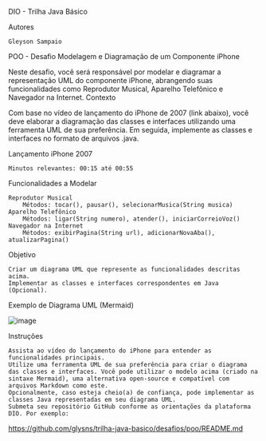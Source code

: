 DIO - Trilha Java Básico

Autores

    Gleyson Sampaio

POO - Desafio
Modelagem e Diagramação de um Componente iPhone

Neste desafio, você será responsável por modelar e diagramar a representação UML do componente iPhone, abrangendo suas funcionalidades como Reprodutor Musical, Aparelho Telefônico e Navegador na Internet.
Contexto

Com base no vídeo de lançamento do iPhone de 2007 (link abaixo), você deve elaborar a diagramação das classes e interfaces utilizando uma ferramenta UML de sua preferência. Em seguida, implemente as classes e interfaces no formato de arquivos .java.

Lançamento iPhone 2007

    Minutos relevantes: 00:15 até 00:55

Funcionalidades a Modelar

    Reprodutor Musical
        Métodos: tocar(), pausar(), selecionarMusica(String musica)
    Aparelho Telefônico
        Métodos: ligar(String numero), atender(), iniciarCorreioVoz()
    Navegador na Internet
        Métodos: exibirPagina(String url), adicionarNovaAba(), atualizarPagina()

Objetivo

    Criar um diagrama UML que represente as funcionalidades descritas acima.
    Implementar as classes e interfaces correspondentes em Java (Opcional).

Exemplo de Diagrama UML (Mermaid)

![image](https://github.com/user-attachments/assets/513a744b-cd4d-4f2f-a742-7f1415b7c1c2)

Instruções

    Assista ao vídeo do lançamento do iPhone para entender as funcionalidades principais.
    Utilize uma ferramenta UML de sua preferência para criar o diagrama das classes e interfaces. Você pode utilizar o modelo acima (criado na sintaxe Mermaid), uma alternativa open-source e compatível com arquivos Markdown como este.
    Opcionalmente, caso esteja cheio(a) de confiança, pode implementar as classes Java representadas em seu diagrama UML.
    Submeta seu repositório GitHub conforme as orientações da plataforma DIO. Por exemplo:

https://github.com/glysns/trilha-java-basico/desafios/poo/README.md
